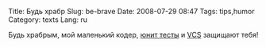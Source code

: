 Title: Будь храбр
Slug: be-brave
Date: 2008-07-29 08:47
Tags: tips,humor
Category: texts
Lang: ru

Будь храбрым, мой маленький кодер,  [юнит тесты][1] и [VCS][2] защищают тебя!

[1]: http://en.wikipedia.org/wiki/Unit_test
[2]: http://en.wikipedia.org/wiki/Version_control_system
